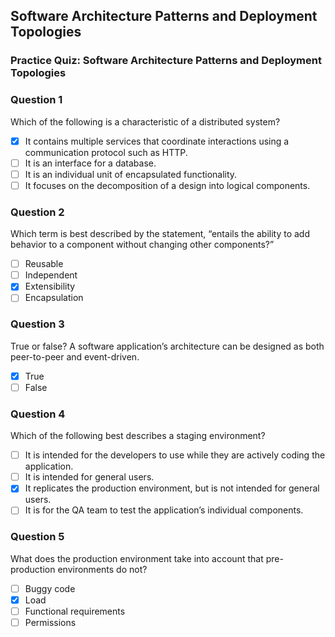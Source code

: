 ## Software Architecture Patterns and Deployment Topologies

### Practice Quiz: Software Architecture Patterns and Deployment Topologies

### Question 1

Which of the following is a characteristic of a distributed system?

-   [x] It contains multiple services that coordinate interactions using a communication protocol such as HTTP.
-   [ ] It is an interface for a database.
-   [ ] It is an individual unit of encapsulated functionality.
-   [ ] It focuses on the decomposition of a design into logical components.

### Question 2

Which term is best described by the statement, “entails the ability to add behavior to a component without changing other components?”

-   [ ] Reusable
-   [ ] Independent
-   [x] Extensibility
-   [ ] Encapsulation

### Question 3

True or false? A software application’s architecture can be designed as both peer-to-peer and event-driven.

-   [x] True
-   [ ] False

### Question 4

Which of the following best describes a staging environment?

-   [ ] It is intended for the developers to use while they are actively coding the application.
-   [ ] It is intended for general users.
-   [x] It replicates the production environment, but is not intended for general users.
-   [ ] It is for the QA team to test the application’s individual components.

### Question 5

What does the production environment take into account that pre-production environments do not?

-   [ ] Buggy code
-   [x] Load
-   [ ] Functional requirements
-   [ ] Permissions
